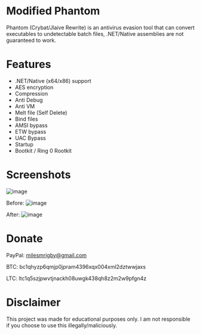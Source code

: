 # Modified Phantom
Phantom (Crybat/Jlaive Rewrite) is an antivirus evasion tool that can convert executables to undetectable batch files, .NET/Native assemblies are not guaranteed to work.

# Features

- .NET/Native (x64/x86) support
- AES encryption
- Compression
- Anti Debug
- Anti VM
- Melt file (Self Delete)
- Bind files
- AMSI bypass
- ETW bypass
- UAC Bypass
- Startup
- Bootkit / Ring 0 Rootkit

# Screenshots

![image](https://github.com/runderzer0/Modified-Phantom/assets/172298678/d730f3e4-748f-4d99-af78-bb58518173af)

Before:
![image](https://github.com/runderzer0/Modified-Phantom/assets/172298678/4c2afc1b-b6c6-41ef-9550-42cb9dc665b0)

After:
![image](https://github.com/runderzer0/Modified-Phantom/assets/172298678/3dfa7685-58e0-48bf-a319-edf65464835c)

# Donate

PayPal: milesmrigby@gmail.com

BTC: bc1qhyzp6qmjp0jpram4396xqx004xml2dztwwjaxs

LTC: ltc1q5szjpwvtjnackh08uwgk438qh8z2m2w9pfgn4z

# Disclaimer

This project was made for educational purposes only. I am not responsible if you choose to use this illegally/maliciously.
